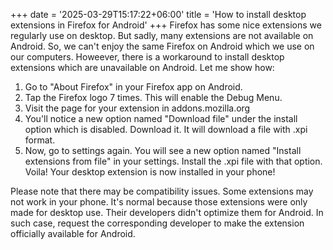 +++
date = '2025-03-29T15:17:22+06:00'
title = 'How to install desktop extensions in Firefox for Android'
+++
Firefox has some nice extensions we regularly use on desktop. But sadly, many extensions are not available on Android. So, we can't enjoy the same Firefox on Android which we use on our computers. Howeever, there is a workaround to install desktop extensions which are unavailable on Android. Let me show how:

1. Go to "About Firefox" in your Firefox app on Android.
2. Tap the Firefox logo 7 times. This will enable the Debug Menu.
3. Visit the page for your extension in addons.mozilla.org
4. You'll notice a new option named "Download file" under the install option which is disabled. Download it. It will download a file with .xpi format.
6. Now, go to settings again. You will see a new option named "Install extensions from file" in your settings. Install the .xpi file with that option. Voila! Your desktop extension is now installed in your phone!

Please note that there may be compatibility issues. Some extensions may not work in your phone. It's normal because those extensions were only made for desktop use. Their developers didn't optimize them for Android. In such case, request the corresponding developer to make the extension officially available for Android.
